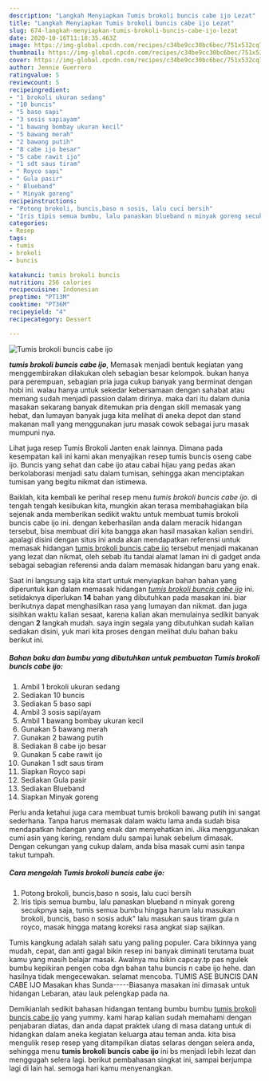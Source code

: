 ```yaml
---
description: "Langkah Menyiapkan Tumis brokoli buncis cabe ijo Lezat"
title: "Langkah Menyiapkan Tumis brokoli buncis cabe ijo Lezat"
slug: 674-langkah-menyiapkan-tumis-brokoli-buncis-cabe-ijo-lezat
date: 2020-10-16T11:18:35.463Z
image: https://img-global.cpcdn.com/recipes/c34be9cc30bc6bec/751x532cq70/tumis-brokoli-buncis-cabe-ijo-foto-resep-utama.jpg
thumbnail: https://img-global.cpcdn.com/recipes/c34be9cc30bc6bec/751x532cq70/tumis-brokoli-buncis-cabe-ijo-foto-resep-utama.jpg
cover: https://img-global.cpcdn.com/recipes/c34be9cc30bc6bec/751x532cq70/tumis-brokoli-buncis-cabe-ijo-foto-resep-utama.jpg
author: Jennie Guerrero
ratingvalue: 5
reviewcount: 5
recipeingredient:
- "1 brokoli ukuran sedang"
- "10 buncis"
- "5 baso sapi"
- "3 sosis sapiayam"
- "1 bawang bombay ukuran kecil"
- "5 bawang merah"
- "2 bawang putih"
- "8 cabe ijo besar"
- "5 cabe rawit ijo"
- "1 sdt saus tiram"
- " Royco sapi"
- " Gula pasir"
- " Blueband"
- " Minyak goreng"
recipeinstructions:
- "Potong brokoli, buncis,baso n sosis, lalu cuci bersih"
- "Iris tipis semua bumbu, lalu panaskan blueband n minyak goreng secukpnya saja, tumis semua bumbu hingga harum lalu masukan brokoli, buncis, baso n sosis aduk&#34; lalu masukan saus tiram gula n royco, masak hingga matang koreksi rasa angkat siap sajikan."
categories:
- Resep
tags:
- tumis
- brokoli
- buncis

katakunci: tumis brokoli buncis 
nutrition: 256 calories
recipecuisine: Indonesian
preptime: "PT13M"
cooktime: "PT36M"
recipeyield: "4"
recipecategory: Dessert

---
```



![Tumis brokoli buncis cabe ijo](https://img-global.cpcdn.com/recipes/c34be9cc30bc6bec/751x532cq70/tumis-brokoli-buncis-cabe-ijo-foto-resep-utama.jpg)

<b><i>tumis brokoli buncis cabe ijo</i></b>, Memasak menjadi bentuk kegiatan yang menggembirakan dilakukan oleh sebagian besar kelompok. bukan hanya para perempuan, sebagian pria juga cukup banyak yang berminat dengan hobi ini. walau hanya untuk sekedar kebersamaan dengan sahabat atau memang sudah menjadi passion dalam dirinya. maka dari itu dalam dunia masakan sekarang banyak ditemukan pria dengan skill memasak yang hebat, dan lumayan banyak juga kita melihat di aneka depot dan stand makanan mall yang menggunakan juru masak cowok sebagai juru masak mumpuni nya.

Lihat juga resep Tumis Brokoli Janten enak lainnya. Dimana pada kesempatan kali ini kami akan menyajikan resep tumis buncis oseng cabe ijo. Buncis yang sehat dan cabe ijo atau cabai hijau yang pedas akan berkolaborasi menjadi satu dalam tumisan, sehingga akan menciptakan tumisan yang begitu nikmat dan istimewa.

Baiklah, kita kembali ke perihal resep menu <i>tumis brokoli buncis cabe ijo</i>. di tengah tengah kesibukan kita, mungkin akan terasa membahagiakan bila sejenak anda memberikan sedikit waktu untuk membuat tumis brokoli buncis cabe ijo ini. dengan keberhasilan anda dalam meracik hidangan tersebut, bisa membuat diri kita bangga akan hasil masakan kalian sendiri. apalagi disini dengan situs ini anda akan mendapatkan referensi untuk memasak hidangan <u>tumis brokoli buncis cabe ijo</u> tersebut menjadi makanan yang lezat dan nikmat, oleh sebab itu tandai alamat laman ini di gadget anda sebagai sebagian referensi anda dalam memasak hidangan baru yang enak.


Saat ini langsung saja kita start untuk menyiapkan bahan bahan yang diperuntuk kan dalam memasak hidangan <u><i>tumis brokoli buncis cabe ijo</i></u> ini. setidaknya diperlukan <b>14</b> bahan yang dibutuhkan pada masakan ini. biar berikutnya dapat menghasilkan rasa yang lumayan dan nikmat. dan juga sisihkan waktu kalian sesaat, karena kalian akan memulainya sedikit banyak dengan <b>2</b> langkah mudah. saya ingin segala yang dibutuhkan sudah kalian sediakan disini, yuk mari kita proses dengan melihat dulu bahan baku berikut ini.

<!--inarticleads1-->

##### Bahan baku dan bumbu yang dibutuhkan untuk pembuatan Tumis brokoli buncis cabe ijo:

1. Ambil 1 brokoli ukuran sedang
1. Sediakan 10 buncis
1. Sediakan 5 baso sapi
1. Ambil 3 sosis sapi/ayam
1. Ambil 1 bawang bombay ukuran kecil
1. Gunakan 5 bawang merah
1. Gunakan 2 bawang putih
1. Sediakan 8 cabe ijo besar
1. Gunakan 5 cabe rawit ijo
1. Gunakan 1 sdt saus tiram
1. Siapkan  Royco sapi
1. Sediakan  Gula pasir
1. Sediakan  Blueband
1. Siapkan  Minyak goreng


Perlu anda ketahui juga cara membuat tumis brokoli bawang putih ini sangat sederhana. Tanpa harus memasak dalam waktu lama anda sudah bisa mendapatkan hidangan yang enak dan menyehatkan ini. Jika menggunakan cumi asin yang kering, rendam dulu sampai lunak sebelum dimasak. Dengan cekungan yang cukup dalam, anda bisa masak cumi asin tanpa takut tumpah. 

<!--inarticleads2-->

##### Cara mengolah Tumis brokoli buncis cabe ijo:

1. Potong brokoli, buncis,baso n sosis, lalu cuci bersih
1. Iris tipis semua bumbu, lalu panaskan blueband n minyak goreng secukpnya saja, tumis semua bumbu hingga harum lalu masukan brokoli, buncis, baso n sosis aduk&#34; lalu masukan saus tiram gula n royco, masak hingga matang koreksi rasa angkat siap sajikan.


Tumis kangkung adalah salah satu yang paling populer. Cara bikinnya yang mudah, cepat, dan anti gagal bikin resep ini banyak diminati terutama buat kamu yang masih belajar masak. Awalnya mu bikin capcay.tp pas ngulek bumbu kepikiran pengen coba dgn bahan tahu buncis n cabe ijo hehe. dan hasilnya tidak mengecewakan. selamat mencoba. TUMIS ASE BUNCIS DAN CABE IJO Masakan khas Sunda-----Biasanya masakan ini dimasak untuk hidangan Lebaran, atau lauk pelengkap pada na. 

Demikianlah sedikit bahasan hidangan tentang bumbu bumbu <u>tumis brokoli buncis cabe ijo</u> yang yummy. kami harap kalian sudah memahami dengan penjabaran diatas, dan anda dapat praktek ulang di masa datang untuk di hidangkan dalam aneka kegiatan keluarga atau teman anda. kita bisa mengulik resep resep yang ditampilkan diatas selaras dengan selera anda, sehingga menu <b>tumis brokoli buncis cabe ijo</b> ini bs menjadi lebih lezat dan menggugah selera lagi. berikut pembahasan singkat ini, sampai berjumpa lagi di lain hal. semoga hari kamu menyenangkan.

